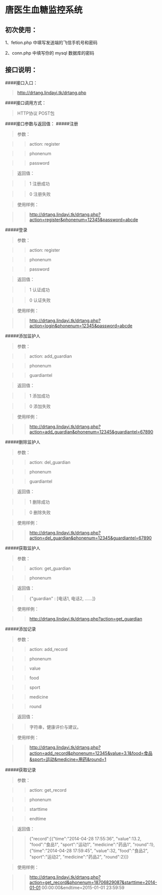 
唐医生血糖监控系统
======

初次使用：
------

1、fetion.php 中填写发送端的飞信手机号和密码

2、conn.php 中填写你的 mysql 数据库的密码


接口说明：
------

####接口入口：
>http://drtang.lindayi.tk/drtang.php

####接口调用方式：
>HTTP协议 POST包

####接口参数与返回值：
#####注册

>参数：

>>action: register

>>phonenum

>>password

>返回值：

>>1 注册成功

>>0 注册失败

>使用样例：

>>http://drtang.lindayi.tk/drtang.php?action=register&phonenum=12345&password=abcde

#####登录

>参数：

>>action: register

>>phonenum

>>password

>返回值：

>>1 认证成功

>>0 认证失败

>使用样例：

>>http://drtang.lindayi.tk/drtang.php?action=login&phonenum=12345&password=abcde

#####添加监护人

>参数：

>>action: add_guardian

>>phonenum

>>guardiantel

>返回值：

>>1 添加成功

>>0 添加失败

>使用样例：

>>http://drtang.lindayi.tk/drtang.php?action=add_guardian&phonenum=12345&guardiantel=67890

#####删除监护人

>参数：

>>action: del_guardian

>>phonenum

>>guardiantel

>返回值：

>>1 删除成功

>>0 删除失败

>使用样例：

>>http://drtang.lindayi.tk/drtang.php?action=del_guardian&phonenum=12345&guardiantel=67890

#####获取监护人

>参数：

>>action: get_guardian

>>phonenum

>返回值：

>>{"guardian" : [电话1, 电话2, ……]}

>使用样例：

>>http://drtang.lindayi.tk/drtang.php?action=get_guardian

#####添加记录

>参数：

>>action: add_record

>>phonenum

>>value

>>food

>>sport

>>medicine

>>round

>返回值：

>>字符串，健康评价与建议。

>使用样例：

>>http://drtang.lindayi.tk/drtang.php?action=add_record&phonenum=12345&value=3.1&food=食品&sport=运动&medicine=用药&round=1

#####获取记录

>参数：

>>action: get_record

>>phonenum

>>starttime

>>endtime

>返回值：

>>{"record":[{"time":"2014-04-28 17:55:36", "value":13.2, "food":"食品1", "sport":"运动1", "medicine":"药品1", "round":1},{"time":"2014-04-28 17:59:45", "value":32, "food":"食品2", "sport":"运动2", "medicine":"药品2", "round":2}]}

>使用样例：

>>http://drtang.lindayi.tk/drtang.php?action=get_record&phonenum=18706829087&starttime=2014-01-01 00:00:00&endtime=2015-01-01 23:59:59

